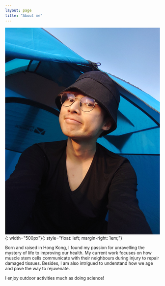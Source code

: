 ```yaml
---
layout: page
title: "About me"
---
```


![timmy](assets/20220107_170548.JPG){: width="500px"}{: style="float: left; margin-right: 1em;"}

Born and raised in Hong Kong, I found my passion for unravelling the mystery of life to improving our health. My current work focuses on how muscle stem cells communicate with their neighbours during injury to repair damaged tissues. Besides, I am also intrigued to understand how we age and pave the way to rejuvenate. 

I enjoy outdoor activities much as doing science!
